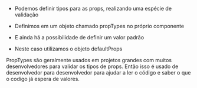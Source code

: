 * Podemos definir tipos para as props, realizando uma espécie de validação

* Definimos em um objeto chamado propTypes no próprio componente

* E ainda há a possibilidade de definir um valor padrão

* Neste caso utilizamos o objeto defaultProps


PropTypes são geralmente usados em projetos grandes com muitos desenvolvedores para validar os tipos de props. Então isso é usado de desenvolvedor para desenvolvedor para ajudar a ler o código e saber o que o codigo já espera de valores.
